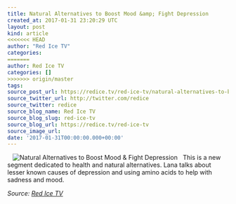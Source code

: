 ```yaml
---
title: Natural Alternatives to Boost Mood &amp; Fight Depression
created_at: 2017-01-31 23:20:29 UTC
layout: post
kind: article
<<<<<<< HEAD
author: "Red Ice TV"
categories: 
=======
author: Red Ice TV
categories: []
>>>>>>> origin/master
tags: 
source_post_url: https://redice.tv/red-ice-tv/natural-alternatives-to-boost-mood-and-fight-depression
source_twitter_url: http://twitter.com/redice
source_twitter: redice
source_blog_name: Red Ice TV
source_blog_slug: red-ice-tv
source_blog_url: https://redice.tv/red-ice-tv
source_image_url: 
date: '2017-01-31T00:00:00.000+00:00'
---
```

<img align="left" hspace="12" alt="Natural Alternatives to Boost Mood &amp; Fight Depression" src="https://rdice.net/a/c/t/17/NL-ep1-amino-acids-depression.9cd7b47f.jpg"> This is a new segment dedicated to health and natural alternatives. Lana talks about lesser known causes of depression and using amino acids to help with sadness and mood.<div class="">
    <i>Source: <a href="https://redice.tv/red-ice-tv">Red Ice TV</a></i>
</div>
